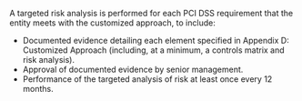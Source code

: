 A targeted risk analysis is performed for each PCI DSS requirement that the entity meets with the customized approach, to include:

- Documented evidence detailing each element specified in Appendix D: Customized Approach (including, at a minimum, a controls matrix and risk analysis).
- Approval of documented evidence by senior management.
- Performance of the targeted analysis of risk at least once every 12 months.